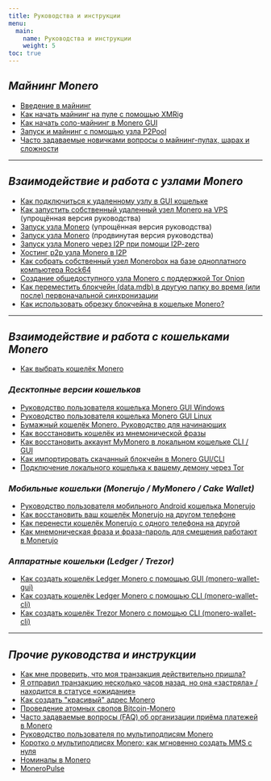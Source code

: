 ```yaml
---
title: Руководства и инструкции
menu:
  main:
    name: Руководства и инструкции
    weight: 5
toc: true
---
```


## _Майнинг Monero_
- [Введение в майнинг](/manual/introduction-to-mining/)
- [Как начать майнинг на пуле с помощью XMRig](/manual/mine-with-xmrig-to-pool/)
- [Как начать соло-майнинг в Monero GUI](/manual/solo-mine-with-gui/)
- [Запуск и майнинг с помощью узла P2Pool](/manual/how-run-and-mining-p2pool/)
- [Часто задаваемые новичками вопросы о майнинг-пулах, шарах и сложности](/manual/beginner-faq-about-mining-pools-shares-difficulty/)

---

## _Взаимодействие и работа с узлами Monero_
- [Как подключиться к удаленному узлу в GUI кошельке](/manual/how-to-connect-gui-to-remote-node/)
- [Как запустить собственный удаленный узел Monero на VPS](/manual/how-to-run-remote-node-on-vps/) (упрощённая версия руководства)
- [Запуск узла Monero](/manual/how-to-run-monero-node/) (упрощённая версия руководства)
- [Запуск узла Monero](/manual/how-to-run-monero-node-advanced/) (продвинутая версия руководства)
- [Запуск узла Monero через I2P при помощи I2P-zero](/manual/how-to-run-monero-node-over-i2p-with-i2p-zero/)
- [Хостинг p2p узла Monero в I2P](/manual/hosting-p2p-monero-nodes-on-i2p/)
- [Как собрать собственный узел Monerobox на базе одноплатного компьютера Rock64](/manual/building-your-own-monerobox/)
- [Создание общедоступного узла Monero с поддержкой Tor Onion](/manual/how-to-run-monero-node-with-tor-onion/)
- [Как переместить блокчейн (data.mdb) в другую папку во время (или после) первоначальной синхронизации](/manual/how-do-i-move-the-blockchain-data-mdb-to-a-different-directory/)
- [Как использовать обрезку блокчейна в кошельке Monero?](/manual/how-do-i-utilize-blockchain-pruning-in-the-monero-wallet/)

---

## _Взаимодействие и работа с кошельками Monero_

- [Как выбрать кошелёк Monero](/manual/how-to-choose-a-monero-wallet/)

### _Десктопные версии кошельков_
- [Руководство пользователя кошелька Monero GUI Windows](/manual/monero-wallet-gui-windows/)
- [Руководство пользователя кошелька Monero GUI Linux](/manual/monero-wallet-gui-linux/)
- [Бумажный кошелёк Monero. Руководство для начинающих](/manual/monero-paper-wallet/)
- [Как восстановить кошелёк из мнемонической фразы]()
- [Как восстановить аккаунт MyMonero в локальном кошельке CLI / GUI](/manual/how-to-restore-mymonero-wallet-on-gui-cli-wallet/)
- [Как импортировать скачанный блокчейн в Monero GUI/CLI ]()
- [Подключение локального кошелька к вашему демону через Tor](/manual/how-to-connect-your-local-wallet-over-tor/)

### _Мобильные кошельки (Monerujo / MyMonero / Cake Wallet)_

- [Руководство пользователя мобильного Android кошелька Monerujo](/manual/monerujo-wallet-android-user-guide/)
- [Как восстановить ваш кошелёк Monerujo на другом телефоне](/manual/how-to-restore-your-monerujo-wallet-on-a-different-phone/)
- [Как перенести кошелёк Monerujo с одного телефона на другой](/manual/how-to-move-your-monerujo-wallets-from-one-phone-to-another/)
- [Как мнемоническая фраза и фраза-пароль для смещения работают в Monerujo](/manual/how-a-mnemonic-seed-with-offset-passphrase-works-in-monerujo/)

### _Аппаратные кошельки (Ledger / Trezor)_
- [Как создать кошелёк Ledger Monero с помощью GUI (monero-wallet-gui)](/manual/how-to-generate-a-ledger-monero-wallet-with-the-gui/)
- [Как создать кошелёк Ledger Monero с помощью CLI (monero-wallet-cli)](/manual/how-to-generate-a-ledger-monero-wallet-with-the-cli/)
- [Как создать кошелёк Trezor Monero с помощью CLI (monero-wallet-cli)](/manual/how-to-generate-a-trezor-monero-wallet-with-the-cli/)

---

## _Прочие руководства и инструкции_
- [Как мне проверить, что моя транзакция действительно пришла?](/manual/how-do-i-as-a-recipient-verify-that-my-transaction-actually-arrived/)
- [Я отправил транзакцию несколько часов назад, но она «застряла» / находится в статусе «ожидание»](/manual/transaction-stuck-as-pending-in-the-gui/)
- [Как создать "красивый" адрес Monero](/manual/how-to-create-beautiful-monero-address/)
- [Проведение атомных свопов Bitcoin-Monero](/manual/bitcoin-monero-atomic-swaps/)
- [Часто задаваемые вопросы (FAQ) об организации приёма платежей в Monero](/manual/monero_merchant_faq/)
- [Руководство пользователя по мультиподписям Monero](/manual/monero-multisig-users-guide/)
- [Коротко о мультиподписях Monero: как мгновенно создать MMS с нуля](/manual/monero-multisig-run-through-zero-to-mms-in-an-instant/)
- [Номиналы в Monero](/manual/monero-denominations/)
- [MoneroPulse](/manual/moneropulse/)
